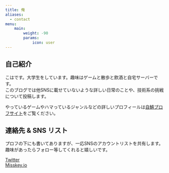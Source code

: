 ```yaml
---
title: 俺
aliases:
  - contact
menu:
    main: 
        weight: -90
        params:
            icon: user
---
```


## 自己紹介

こはです。大学生をしています。趣味はゲームと散歩と飲酒と自宅サーバーです。<br>
このブログでは他SNSに載せていないような詳しい日常のことや、技術系の挑戦について投稿します。

やっているゲームやハマっているジャンルなどの詳しいプロフィールは[自鯖プロフサイト](https://www.bokukoha.dev/)をご覧ください。

## 連絡先 & SNS リスト
プロフの下にも書いてありますが、一応SNSのアカウントリストを共有します。趣味があったらフォロー等してくれると嬉しいです。

[Twitter](https://x.com/Kohxax) <br>
[Misskey.io](https://misskey.io/@bokukoha)
